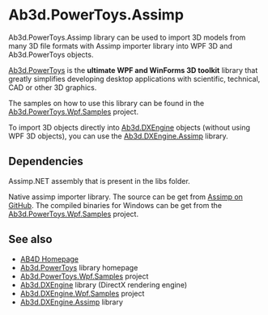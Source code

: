 # Ab3d.PowerToys.Assimp

Ab3d.PowerToys.Assimp library can be used to import 3D models from many 3D file formats with Assimp importer library into WPF 3D and Ab3d.PowerToys objects.

[Ab3d.PowerToys](https://www.ab4d.com/PowerToys.aspx) is the **ultimate WPF and WinForms 3D toolkit** library that greatly simplifies developing desktop applications with scientific, technical, CAD or other 3D graphics.

The samples on how to use this library can be found in the [Ab3d.PowerToys.Wpf.Samples](https://github.com/ab4d/Ab3d.PowerToys.Wpf.Samples) project.


To import 3D objects directly into [Ab3d.DXEngine](https://www.ab4d.com/DXEngine.aspx) objects (without using WPF 3D objects), you can use the [Ab3d.DXEngine.Assimp](https://www.nuget.org/packages/Ab3d.DXEngine.Assimp) library.


## Dependencies

Assimp.NET assembly that is present in the libs folder.

Native assimp importer library. The source can be get from [Assimp on GitHub](https://github.com/assimp/assimp). The compiled binaries for Windows can be get from the [Ab3d.PowerToys.Wpf.Samples](https://github.com/ab4d/Ab3d.PowerToys.Wpf.Samples) project.

## See also

* [AB4D Homepage](https://www.ab4d.com/)
* [Ab3d.PowerToys](https://www.ab4d.com/PowerToys.aspx) library homepage
* [Ab3d.PowerToys.Wpf.Samples](https://github.com/ab4d/Ab3d.PowerToys.Wpf.Samples) project
* [Ab3d.DXEngine](https://www.ab4d.com/DXEngine.aspx) library (DirectX rendering engine)
* [Ab3d.DXEngine.Wpf.Samples](https://github.com/ab4d/Ab3d.DXEngine.Wpf.Samples) project
* [Ab3d.DXEngine.Assimp](https://www.nuget.org/packages/Ab3d.DXEngine.Assimp) library
